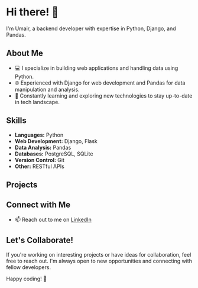 # Hi there! 👋

I'm Umair, a backend developer with expertise in Python, Django, and Pandas.

## About Me

- 💻 I specialize in building web applications and handling data using Python.
- 🌐 Experienced with Django for web development and Pandas for data manipulation and analysis.
- 🚀 Constantly learning and exploring new technologies to stay up-to-date in tech landscape.

## Skills

- **Languages:** Python
- **Web Development:** Django, Flask
- **Data Analysis:** Pandas
- **Databases:** PostgreSQL, SQLite
- **Version Control:** Git
- **Other:** RESTful APIs

## Projects

## Connect with Me

- 📫 Reach out to me on [LinkedIn](https://www.linkedin.com/in/umairio/)

## Let's Collaborate!

If you're working on interesting projects or have ideas for collaboration, feel free to reach out. I'm always open to new opportunities and connecting with fellow developers.

Happy coding! 🚀
